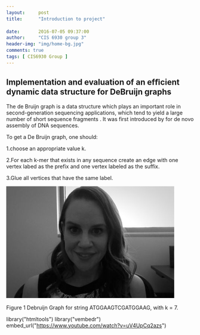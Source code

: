 ```yaml
---
layout:     post
title:      "Introduction to project"

date:       2016-07-05 09:37:00
author:     "CIS 6930 group 3"
header-img: "img/home-bg.jpg"
comments: true
tags: [ CIS6930 Group ]
---
```

Implementation and evaluation of an efﬁcient dynamic data structure for DeBruijn graphs
---------------------------------------------------------------------------------------

The de Bruijn graph is a data structure which plays an important role in
second-generation sequencing applications, which tend to yield a large
number of short sequence fragments . It
was first introduced by for de novo assembly
of DNA sequences. 

To get a De Bruijn graph, one should:

  1.choose an appropriate value k.

  2.For each k-mer that exists in any sequence create an edge with one vertex labed as the prefix and one vertex labeled as the suffix.

  3.Glue all vertices that have the same label. 


![Figure 1](./img/boucher.jpg)
<div>
Figure 1 Debruijn Graph for  string ATGGAAGTCGATGGAAG, with k = 7.
</div>


library("htmltools")
library("vembedr")
embed_url("https://www.youtube.com/watch?v=uV4UpCq2azs")